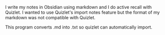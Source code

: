 I write my notes in Obsidian using markdown and I do active recall with Quizlet. I wanted to use Quizlet's import notes feature but the format of my markdown was not compatible with Quizlet.

This program converts .md into .txt so quizlet can automatically import. 
